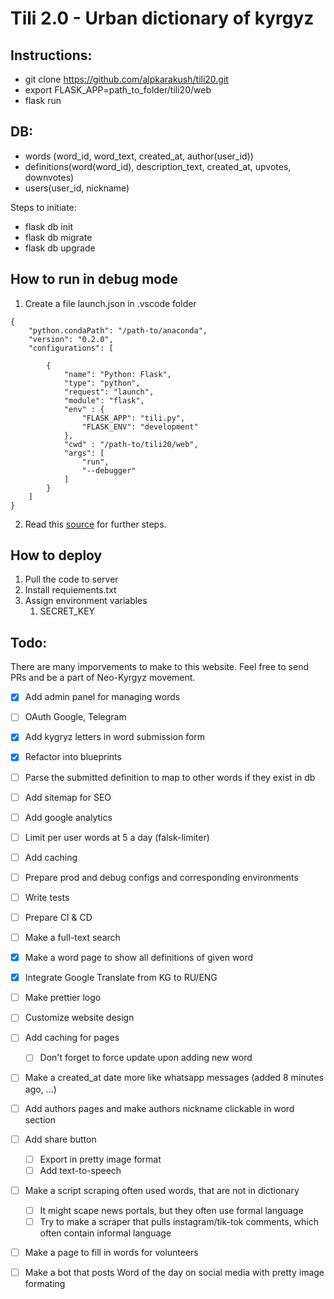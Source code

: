 # Tili 2.0 - Urban dictionary of kyrgyz

## Instructions:
- git clone https://github.com/alpkarakush/tili20.git
- export FLASK_APP=path_to_folder/tili20/web
- flask run

## DB:
- words (word_id, word_text, created_at, author(user_id))
- definitions(word(word_id), description_text, created_at, upvotes, downvotes)
- users(user_id, nickname)

Steps to initiate:
- flask db init
- flask db migrate
- flask db upgrade

## How to run in debug mode
1. Create a file launch.json in .vscode folder
```
{
    "python.condaPath": "/path-to/anaconda",
    "version": "0.2.0",
    "configurations": [

        {
            "name": "Python: Flask",
            "type": "python",
            "request": "launch",
            "module": "flask",
            "env" : {
                "FLASK_APP": "tili.py",
                "FLASK_ENV": "development"
            },
            "cwd" : "/path-to/tili20/web",
            "args": [
                "run",
                "--debugger"
            ]
        }
    ]
}
```
2. Read this [source](https://code.visualstudio.com/docs/python/tutorial-flask#:~:text=Select%20the%20link%20and%20VS,object%20within%20the%20configuration%20array.) for further steps. 

## How to deploy
1. Pull the code to server
2. Install requiements.txt
3. Assign environment variables
   1. SECRET_KEY

## Todo:
There are many imporvements to make to this website. Feel free to send PRs and be a part of Neo-Kyrgyz movement.


* [x] Add admin panel for managing words
* [ ] OAuth Google, Telegram
* [x] Add kygryz letters in word submission form
* [x] Refactor into blueprints
* [ ] Parse the submitted definition to map to other words if they exist in db
* [ ] Add sitemap for SEO
* [ ] Add google analytics 
* [ ] Limit per user words at 5 a day (falsk-limiter)
* [ ] Add caching
* [ ] Prepare prod and debug configs and corresponding environments
* [ ] Write tests
* [ ] Prepare CI & CD
* [ ] Make a full-text search
* [x] Make a word page to show all definitions of given word
* [x] Integrate Google Translate from KG to RU/ENG
* [ ] Make prettier logo
* [ ] Customize website design
* [ ] Add caching for pages
  * [ ] Don't forget to force update upon adding new word
* [ ] Make a created_at date more like whatsapp messages (added 8 minutes ago, ...) 
* [ ] Add authors pages and make authors nickname clickable in word section
* [ ] Add share button
  * [ ] Export in pretty image format
  * [ ] Add text-to-speech
* [ ] Make a script scraping often used words, that are not in dictionary
  * [ ] It might scape news portals, but they often use formal language
  * [ ] Try to make a scraper that pulls instagram/tik-tok comments, which often contain informal language
* [ ] Make a page to fill in words for volunteers
* [ ] Make a bot that posts Word of the day on social media with pretty image formating



